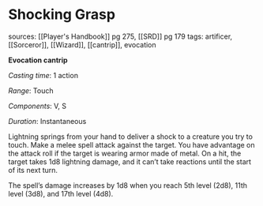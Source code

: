 # Shocking Grasp
sources: [[Player's Handbook]] pg 275, [[SRD]] pg 179
tags: artificer, [[Sorceror]], [[Wizard]], [[cantrip]], evocation

**Evocation cantrip**

*Casting time*: 1 action

*Range*: Touch

*Components*: V, S

*Duration*: Instantaneous

Lightning springs from your hand to deliver a shock to a creature you try to touch. Make a melee spell attack against the target. You have advantage on the attack roll if the target is wearing armor made of metal. On a hit, the target takes 1d8 lightning damage, and it can’t take reactions until the start of its next turn.

The spell’s damage increases by 1d8 when you reach 5th level (2d8), 11th level (3d8), and 17th level (4d8).
